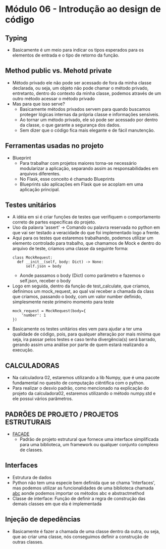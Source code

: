 # Módulo 06 - Introdução ao design de código

## Typing

- Basicamente é um meio para indicar os tipos esperados para os elementos de entrada e o tipo de retorno da função.

## Method public vs. Mehotd private

- Método privado ele não pode ser acessado de fora da minha classe declarada, ou seja, um objeto não pode chamar o método privado, entretanto, dentro do contexto da minha classe, podemos através de um outro método acessar o método privado
- Mas para que isso serve?
  - Basicamente métodos privados servem para quando buscamos proteger lógicas internas da própria classe e informações sensíveis.
  - Ao tornar um método privado, ele só pode ser acessado por dentro da classe, o que garante a segurança dos dados.
  - Sem dizer que o código fica mais elegante e de fácil manutenção.

## Ferramentas usadas no projeto

- Blueprint
  - Para trabalhar com projetos maiores torna-se necessário modularizar a aplicação, separando assim as responsabilidades em arquivos diferentes.
  - No Flask, esse conceito é chamado Blueprints
  - Blueprints são aplicações em Flask que se acoplam em uma aplicação principal.


## Testes unitários

- A idéia em si é criar funções de testes que verifiquem o comportamento
correto de partes específicas do projeto.
- Uso da palavra 'assert' -> Comando ou palavra reservada no python em que vai ser testado a veracidade do que foi implementado logo a frente.
- Aqui para os testes que estaremos trabalhando, podemos utilizar um elemento controlado para trabalho, que chamamos de Mock e dentro do arquivo de teste, criamos uma classe da seguinte forma:
    >
      class MockRequest:
        def __init__(self, body: Dict) -> None:
            self.json = body
  - Aonde passamos o body (Dict) como parâmetro e fazemos o self.json, receber o body
- Logo em seguida, dentro da função de test_calculate, que criamos, definimos um mock_request, ao qual vai receber a chamada da class que criamos, passando o body, com um valor number definido, simplesmente neste primeiro momento para teste
    >
      mock_request = MockRequest(body={
          'number': 1
      })
- Basicamente os testes unitários eles vem para ajudar a ter uma qualidade de código, pois, para qualquer alteração por mais mínima que seja, ira passar pelos testes e caso tenha divergência(s) será barrado, gerando assim uma análise por parte de quem estará realizando a execução.

## CALCULADORAS

- Na calculadora 02, estaremos utilizando a lib Numpy, que é uma pacote fundamental no quesito de computação ciêntifica com o python.
- Para realizar o desvio padrão, como mencionado na explicação do projeto da calculadora02, estaremos utilizando o método numpy.std e ele possui vários parâmetros.


## PADRÕES DE PROJETO / PROJETOS ESTRUTURAIS

- [FACADE]('https://refactoring.guru/pt-br/design-patterns/facade')
  - Padrão de projeto estrutural que fornece uma interface simplificada para uma biblioteca, um framework ou qualquer conjunto complexo de classes.

## Interfaces

- Estrutura de dados
- Python não tem uma especíe bem definida que se chama 'Interfaces', mas podemos utilizar as funcionalidades
de uma biblioteca chamada [abc](https://docs.python.org/3/library/abc.html) aonde podemos importar os métodos abc e abstractmethod
- Classe de interface: Função de definir a regra de construção das demais classes em que ela é implementada
  
## Injeção de depedências

- Basicamente é fazer a chamada de uma classe dentro da outra, ou seja, que ao criar uma classe, nós conseguimos definir a construção de outras classes.
